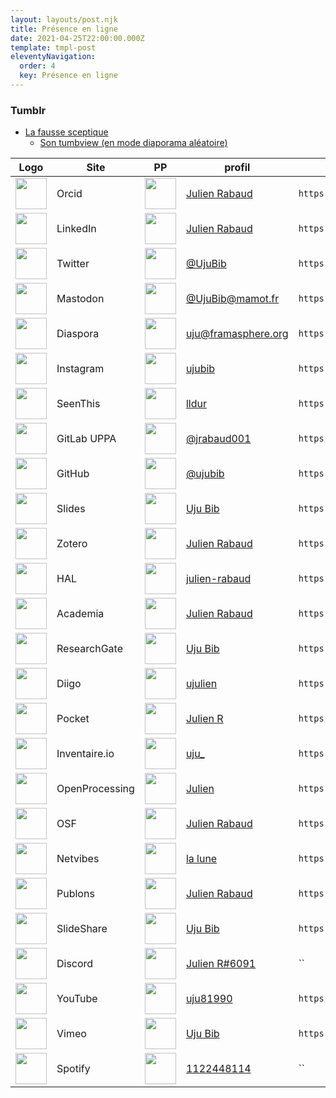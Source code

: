 ```yaml
---
layout: layouts/post.njk
title: Présence en ligne
date: 2021-04-25T22:00:00.000Z
template: tmpl-post
eleventyNavigation:
  order: 4
  key: Présence en ligne
---
```

### Tumblr
- [La fausse sceptique](https://sceptique.tumblr.com)
  - [Son tumbview (en mode diaporama aléatoire)](http://tumbview.com/sceptique/slideshow/random/)

|Logo|Site|PP|profil|uri|
|---|---|---|---|---|
|<img src="../../img/Orcid.png" height=50 />|Orcid|<img src="../../img/Orcid.png" height=50 />|[Julien Rabaud](https://orcid.org/0000-0002-6604-9777)|`https://orcid.org/0000-0002-6604-9777`|
|<img src="../../img/linkedin.png" height=50 />|LinkedIn|<img src="../../img/PP-LinkedIn.jfif" height=50 /> |[Julien Rabaud](https://www.linkedin.com/in/julien-rabaud-6b037110/)|`https://www.linkedin.com/in/julien-rabaud-6b037110/`|
|<img src="../../img/twitter.png" height=50 />|Twitter|<img src="../../img/PP-Twitter-FB-Insta-MAstodon.jpg" height=50 /> |[@UjuBib](https://twitter.com/UjuBib)|`https://twitter.com/UjuBib`|
|<img src="../../img/Mastodon.png" height=50 />|Mastodon|<img src="../../img/PP-Twitter-FB-Insta-MAstodon.jpg" height=50 /> |[@UjuBib@mamot.fr](https://mamot.fr/@UjuBib)|`https://mamot.fr/@UjuBib`|
|<img src="../../img/diaspora-logo.png" height=50 />|Diaspora|<img src="../../img/PP-Diaspora.jpg" height=50 /> |[uju@framasphere.org](https://framasphere.org/people/454a54302aaa013283742a0000053625)|`https://framasphere.org/people/454a54302aaa013283742a0000053625`|
|<img src="../../img/instagram.png" height=50 />|Instagram|<img src="../../img/PP-Twitter-FB-Insta-MAstodon.jpg" height=50 /> |[ujubib](https://www.instagram.com/ujubib/)|`https://www.instagram.com/ujubib/`|
|<img src="../../img/seenthis.png" height=50 />|SeenThis|<img src="../../img/PP-Twitter-FB-Insta-MAstodon.jpg" height=50 />|[lldur](https://seenthis.net/people/lldur)|`https://seenthis.net/people/lldur`|
|<img src="../../img/gitlab-logo.png" height=50 />|GitLab UPPA|<img src="../../img/PP-GitLabUPPA.png" height=50 />|[@jrabaud001](https://git.univ-pau.fr/jrabaud001)|`https://git.univ-pau.fr/jrabaud001`|
|<img src="../../img/GitHub-Logo.png" height=50 />|GitHub|<img src="../../img/PP-Github.jfif" height=50 />|[@ujubib](https://github.com/ujubib)|`https://github.com/ujubib`|
|<img src="../../img/slides.png" height=50 />|Slides|<img src="../../img/PP-slides.jpg" height=50 />|[Uju Bib](https://slides.com/ujubib)|`https://slides.com/ujubib`|
|<img src="../../img/zotero.png" height=50 />|Zotero|<img src="../../img/PP-Twitter-FB-Insta-MAstodon.jpg" height=50 />|[Julien Rabaud](https://www.zotero.org/ujubib)|`https://www.zotero.org/ujubib`|
|<img src="../../img/logo-hal.png" height=50 />|HAL|<img src="../../img/PP-HAL.jpg" height=50 />|[julien-rabaud](https://cv.archives-ouvertes.fr/julien-rabaud)|`https://cv.archives-ouvertes.fr/julien-rabaud`|
|<img src="../../img/logo-academia-edu.png" height=50 />|Academia|<img src="../../img/PP-LinkedIn.jfif" height=50 />|[Julien Rabaud](https://univ-pau.academia.edu/UjuBib)|`https://univ-pau.academia.edu/UjuBib`|
|<img src="../../img/logo-ResearchGate.png" height=50 />|ResearchGate|<img src="../../img/PP-ResearchGate.jpg" height=50 />|[Uju Bib](https://www.researchgate.net/profile/Uju-Bib)|`https://www.researchgate.net/profile/Uju-Bib`|
|<img src="../../img/logo-diigo.png" height=50 />|Diigo|<img src="../../img/PP-diigo.jpg" height=50 />|[ujulien](https://www.diigo.com/user/ujulien)|`https://www.diigo.com/user/ujulien`|
|<img src="../../img/logo-pocket.png" height=50 />|Pocket|<img src="../../img/PP-pocket.jfif" height=50 />|[Julien R](https://getpocket.com/@eb6gldUFp9065A4329T3fR8T77A8p5f6403ib0D2f3EcU8mb990g0h39R75lLby3)|`https://getpocket.com/@eb6gldUFp9065A4329T3fR8T77A8p5f6403ib0D2f3EcU8mb990g0h39R75lLby3`|
|<img src="../../img/logo-inventaire.jfif" height=50 />|Inventaire.io|<img src="../../img/PP-Twitter-FB-Insta-MAstodon.jpg" height=50 />|[uju_](https://inventaire.io/inventory/uju_)|`https://inventaire.io/inventory/uju_`|
|<img src="../../img/logo-Openprocessing.png" height=50 />|OpenProcessing|<img src="../../img/PP-Openprocessing.jpg" height=50 />|[Julien](https://openprocessing.org/user/28142)|`https://openprocessing.org/user/28142`|
|<img src="../../img/logo-osf.png" height=50 />|OSF|<img src="../../img/PP-osf.png" height=50 />|[Julien Rabaud](https://osf.io/qtju5/)|`https://osf.io/qtju5/`|
|<img src="../../img/logo-netvibes.png" height=50 />|Netvibes|<img src="../../img/PP-netvibes.png" height=50 />|[la lune](https://www.netvibes.com/indexion)|`https://www.netvibes.com/indexion`|
|<img src="../../img/logo-publons.png" height=50 />|Publons|<img src="../../img/PP-diigo.jpg" height=50 />|[Julien Rabaud](https://publons.com/researcher/4114691/julien-rabaud/)|`https://publons.com/researcher/4114691/julien-rabaud/`|
|<img src="../../img/logo-slideshare.png" height=50 />|SlideShare|<img src="../../img/PP-slideshare.jpg" height=50 />|[Uju Bib](https://www.slideshare.net/bobb81)|`https://www.slideshare.net/bobb81`|
|<img src="../../img/logo-discord.png" height=50 />|Discord|<img src="../../img/PP-Twitter-FB-Insta-MAstodon.jpg" height=50 />|[Julien R#6091](https://discord.com/channels/@me)|``|
|<img src="../../img/" height=50 />|YouTube|<img src="../../img/" height=50 />|[uju81990](https://www.youtube.com/channel/UCRIIK4i9cIrPf_Zf6GBGFMw)|`https://www.youtube.com/channel/UCRIIK4i9cIrPf_Zf6GBGFMw`|
|<img src="../../img/" height=50 />|Vimeo|<img src="../../img/" height=50 />|[Uju Bib](https://vimeo.com/ujubib)|`https://vimeo.com/ujubib`|
|<img src="../../img/" height=50 />|Spotify|<img src="../../img/PP-Twitter-FB-Insta-MAstodon.jpg" height=50 />|[1122448114](https://www.spotify.com/fr/account/overview/)|``|


